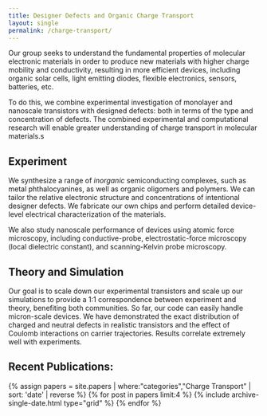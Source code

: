 ```yaml
---
title: Designer Defects and Organic Charge Transport
layout: single
permalink: /charge-transport/
---
```


Our group seeks to understand the fundamental properties of molecular electronic materials in order to produce
new materials with higher charge mobility and conductivity, resulting in more efficient devices, including
organic solar cells, light emitting diodes, flexible electronics, sensors, batteries, etc.

To do this, we combine experimental investigation of monolayer and nanoscale transistors with designed defects: both in terms of the type and concentration of defects. The combined experimental and computational research will enable greater understanding of charge transport in molecular materials.s

## Experiment

We synthesize a range of _inorganic_ semiconducting complexes, such as metal phthalocyanines, as well as organic oligomers and polymers. We can tailor the relative electronic structure and concentrations of intentional designer defects. We fabricate our own chips and perform detailed device-level electrical characterization of the materials.

We also study nanoscale performance of devices using atomic force microscopy, including conductive-probe, electrostatic-force microscopy (local dielectric constant), and scanning-Kelvin probe microscopy.

## Theory and Simulation

Our goal is to scale down our experimental transistors and scale up our simulations to provide a 1:1 correspondence between experiment and theory, benefiting both communities. So far, our code can easily handle micron-scale devices. We have demonstrated the exact distribution of charged and neutral defects in realistic transistors and the effect of Coulomb interactions on carrier trajectories. Results correlate extremely well with experiments.

## Recent Publications:

<div class="grid__wrapper">
  {% assign papers = site.papers | where:"categories","Charge Transport" | sort: 'date' | reverse %}
  {% for post in papers limit:4 %}
      {% include archive-single-date.html type="grid" %}
  {% endfor %}
</div>

